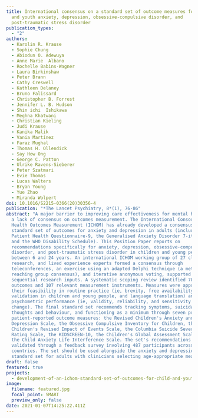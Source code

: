 ```yaml
---
title: International consensus on a standard set of outcome measures for child
  and youth anxiety, depression, obsessive-compulsive disorder, and
  post-traumatic stress disorder
publication_types:
  - "2"
authors:
  - Karolin R. Krause
  - Sophie Chung
  - Abiodun O. Adewuya
  - Anne Marie  Albano 
  - Rochelle Babins-Wagner 
  - Laura Birkinshaw
  - Peter Brann 
  - Cathy Creswell 
  - Kathleen Delaney 
  - Bruno Falissard 
  - Christopher B. Forrest 
  - Jennifer L. B. Hudson
  - Shin ichi  Ishikawa 
  - Meghna Khatwani 
  - Christian Kieling 
  - Judi Krause 
  - Kanika Malik 
  - Vania Martínez 
  - Faraz Mughal 
  - Thomas H. Ollendick
  - Say How Ong 
  - George C. Patton 
  - Ulrike Ravens-Sieberer 
  - Peter Szatmari 
  - Evie Thomas 
  - Lucas Walters 
  - Bryan Young 
  - Yue Zhao
  - Miranda Wolpert
doi: 10.1016/S2215-0366(20)30356-4
publication: "*The Lancet Psychiatry, 8*(1), 76-86"
abstract: "A major barrier to improving care effectiveness for mental health is
  a lack of consensus on outcomes measurement. The International Consortium for
  Health Outcomes Measurement (ICHOM) has already developed a consensus-based
  standard set of outcomes for anxiety and depression in adults (including the
  Patient Health Questionnaire-9, the Generalised Anxiety Disorder 7-item Scale,
  and the WHO Disability Schedule). This Position Paper reports on
  recommendations specifically for anxiety, depression, obsessive-compulsive
  disorder, and post-traumatic stress disorder in children and young people aged
  between 6 and 24 years. An international ICHOM working group of 27 clinical,
  research, and lived experience experts formed a consensus through
  teleconferences, an exercise using an adapted Delphi technique (a method for
  reaching group consensus), and iterative anonymous voting, supported by
  sequential research inputs. A systematic scoping review identified 70 possible
  outcomes and 107 relevant measurement instruments. Measures were appraised for
  their feasibility in routine practice (ie, brevity, free availability,
  validation in children and young people, and language translation) and
  psychometric performance (ie, validity, reliability, and sensitivity to
  change). The final standard set recommends tracking symptoms, suicidal
  thoughts and behaviour, and functioning as a minimum through seven primarily
  patient-reported outcome measures: the Revised Children's Anxiety and
  Depression Scale, the Obsessive Compulsive Inventory for Children, the
  Children's Revised Impact of Events Scale, the Columbia Suicide Severity
  Rating Scale, the KIDSCREEN-10, the Children's Global Assessment Scale, and
  the Child Anxiety Life Interference Scale. The set's recommendations were
  validated through a feedback survey involving 487 participants across 45
  countries. The set should be used alongside the anxiety and depression
  standard set for adults with clinicians selecting age-appropriate measures."
draft: false
featured: true
projects:
  - development-of-an-ichom-standard-set-of-outcomes-for-child-and-youth-anxiety-depression-ocd-and-ptsd
image:
  filename: featured.jpg
  focal_point: SMART
  preview_only: false
date: 2021-01-07T14:25:22.411Z
---
```

